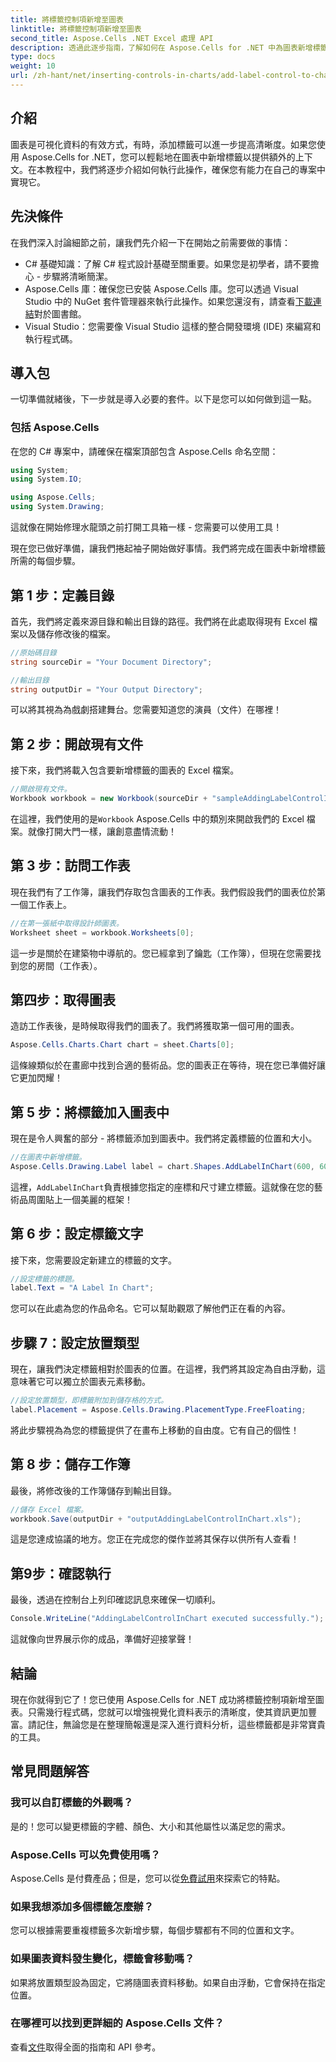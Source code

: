 ```yaml
---
title: 將標籤控制項新增至圖表
linktitle: 將標籤控制項新增至圖表
second_title: Aspose.Cells .NET Excel 處理 API
description: 透過此逐步指南，了解如何在 Aspose.Cells for .NET 中為圖表新增標籤控制項。增強您的數據視覺化。
type: docs
weight: 10
url: /zh-hant/net/inserting-controls-in-charts/add-label-control-to-chart/
---
```

## 介紹

圖表是可視化資料的有效方式，有時，添加標籤可以進一步提高清晰度。如果您使用 Aspose.Cells for .NET，您可以輕鬆地在圖表中新增標籤以提供額外的上下文。在本教程中，我們將逐步介紹如何執行此操作，確保您有能力在自己的專案中實現它。

## 先決條件

在我們深入討論細節之前，讓我們先介紹一下在開始之前需要做的事情：

- C# 基礎知識：了解 C# 程式設計基礎至關重要。如果您是初學者，請不要擔心 - 步驟將清晰簡潔。
-  Aspose.Cells 庫：確保您已安裝 Aspose.Cells 庫。您可以透過 Visual Studio 中的 NuGet 套件管理器來執行此操作。如果您還沒有，請查看[下載連結](https://releases.aspose.com/cells/net/)對於圖書館。
- Visual Studio：您需要像 Visual Studio 這樣的整合開發環境 (IDE) 來編寫和執行程式碼。

## 導入包

一切準備就緒後，下一步就是導入必要的套件。以下是您可以如何做到這一點。

### 包括 Aspose.Cells

在您的 C# 專案中，請確保在檔案頂部包含 Aspose.Cells 命名空間：

```csharp
using System;
using System.IO;

using Aspose.Cells;
using System.Drawing;
```

這就像在開始修理水龍頭之前打開工具箱一樣 - 您需要可以使用工具！

現在您已做好準備，讓我們捲起袖子開始做好事情。我們將完成在圖表中新增標籤所需的每個步驟。

## 第 1 步：定義目錄

首先，我們將定義來源目錄和輸出目錄的路徑。我們將在此處取得現有 Excel 檔案以及儲存修改後的檔案。

```csharp
//原始碼目錄
string sourceDir = "Your Document Directory";

//輸出目錄
string outputDir = "Your Output Directory";
```

可以將其視為為戲劇搭建舞台。您需要知道您的演員（文件）在哪裡！

## 第 2 步：開啟現有文件

接下來，我們將載入包含要新增標籤的圖表的 Excel 檔案。 

```csharp
//開啟現有文件。
Workbook workbook = new Workbook(sourceDir + "sampleAddingLabelControlInChart.xls");
```

在這裡，我們使用的是`Workbook` Aspose.Cells 中的類別來開啟我們的 Excel 檔案。就像打開大門一樣，讓創意盡情流動！

## 第 3 步：訪問工作表

現在我們有了工作簿，讓我們存取包含圖表的工作表。我們假設我們的圖表位於第一個工作表上。

```csharp
//在第一張紙中取得設計師圖表。
Worksheet sheet = workbook.Worksheets[0];
```

這一步是關於在建築物中導航的。您已經拿到了鑰匙（工作簿），但現在您需要找到您的房間（工作表）。

## 第四步：取得圖表

造訪工作表後，是時候取得我們的圖表了。我們將獲取第一個可用的圖表。

```csharp
Aspose.Cells.Charts.Chart chart = sheet.Charts[0];
```

這條線類似於在畫廊中找到合適的藝術品。您的圖表正在等待，現在您已準備好讓它更加閃耀！

## 第 5 步：將標籤加入圖表中

現在是令人興奮的部分 - 將標籤添加到圖表中。我們將定義標籤的位置和大小。

```csharp
//在圖表中新增標籤。
Aspose.Cells.Drawing.Label label = chart.Shapes.AddLabelInChart(600, 600, 350, 900);
```

這裡，`AddLabelInChart`負責根據您指定的座標和尺寸建立標籤。這就像在您的藝術品周圍貼上一個美麗的框架！

## 第 6 步：設定標籤文字

接下來，您需要設定新建立的標籤的文字。 

```csharp
//設定標籤的標題。
label.Text = "A Label In Chart";
```

您可以在此處為您的作品命名。它可以幫助觀眾了解他們正在看的內容。

## 步驟 7：設定放置類型

現在，讓我們決定標籤相對於圖表的位置。在這裡，我們將其設定為自由浮動，這意味著它可以獨立於圖表元素移動。

```csharp
//設定放置類型，即標籤附加到儲存格的方式。
label.Placement = Aspose.Cells.Drawing.PlacementType.FreeFloating; 
```

將此步驟視為為您的標籤提供了在畫布上移動的自由度。它有自己的個性！

## 第 8 步：儲存工作簿

最後，將修改後的工作簿儲存到輸出目錄。 

```csharp
//儲存 Excel 檔案。
workbook.Save(outputDir + "outputAddingLabelControlInChart.xls");
```

這是您達成協議的地方。您正在完成您的傑作並將其保存以供所有人查看！

## 第9步：確認執行

最後，透過在控制台上列印確認訊息來確保一切順利。

```csharp
Console.WriteLine("AddingLabelControlInChart executed successfully.");
```

這就像向世界展示你的成品，準備好迎接掌聲！

## 結論

現在你就得到它了！您已使用 Aspose.Cells for .NET 成功將標籤控制項新增至圖表。只需幾行程式碼，您就可以增強視覺化資料表示的清晰度，使其資訊更加豐富。請記住，無論您是在整理簡報還是深入進行資料分析，這些標籤都是非常寶貴的工具。

## 常見問題解答

### 我可以自訂標籤的外觀嗎？
是的！您可以變更標籤的字體、顏色、大小和其他屬性以滿足您的需求。

### Aspose.Cells 可以免費使用嗎？
 Aspose.Cells 是付費產品；但是，您可以從[免費試用](https://releases.aspose.com/)來探索它的特點。

### 如果我想添加多個標籤怎麼辦？
您可以根據需要重複標籤多次新增步驟，每個步驟都有不同的位置和文字。

### 如果圖表資料發生變化，標籤會移動嗎？
如果將放置類型設為固定，它將隨圖表資料移動。如果自由浮動，它會保持在指定位置。

### 在哪裡可以找到更詳細的 Aspose.Cells 文件？
查看[文件](https://reference.aspose.com/cells/net/)取得全面的指南和 API 參考。